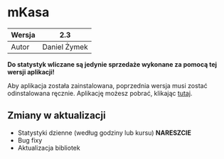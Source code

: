 
# mKasa

|Wersja|2.3  |
|--|--|
|Autor|Daniel Żymek  |

**Do statystyk wliczane są jedynie sprzedaże wykonane za pomocą tej wersji aplikacji!**

Aby aplikacja została zainstalowana, poprzednia wersja musi zostać odinstalowana ręcznie.
Aplikację możesz pobrać, klikając [tutaj](https://github.com/danzym509/mKasa/releases/download/2.3/mKasa.v.2.3.apk).

## Zmiany w aktualizacji
- Statystyki dzienne (według godziny lub kursu) **NARESZCIE**
- Bug fixy
- Aktualizacja bibliotek
